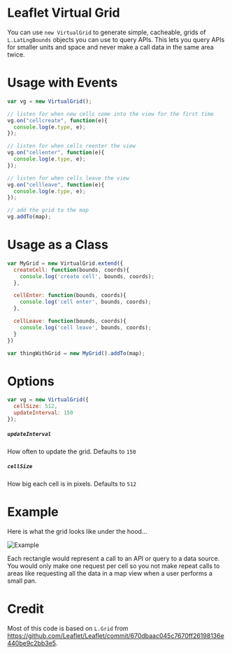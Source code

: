 
# Leaflet Virtual Grid

You can use `new VirtualGrid` to generate simple, cacheable, grids of `L.LatLngBounds` objects you can use to query APIs. This lets you query APIs for smaller units and space and never make a call data in the same area twice.

# Usage with Events

```js
var vg = new VirtualGrid();

// listen for when new cells come into the view for the first time
vg.on("cellcreate", function(e){
  console.log(e.type, e);
});

// listen for when cells reenter the view
vg.on("cellenter", function(e){
  console.log(e.type, e);
});

// listen for when cells leave the view
vg.on("cellleave", function(e){
  console.log(e.type, e);
});

// add the grid to the map
vg.addTo(map);
```

# Usage as a Class

```js
var MyGrid = new VirtualGrid.extend({
  createCell: function(bounds, coords){
    console.log('create cell', bounds, coords);
  },

  cellEnter: function(bounds, coords){
    console.log('cell enter', bounds, coords);
  },

  cellLeave: function(bounds, coords){
    console.log('cell leave', bounds, coords);
  }
})

var thingWithGrid = new MyGrid().addTo(map);
```

# Options

```js
var vg = new VirtualGrid({
  cellSize: 512,
  updateInterval: 150
});
```

##### `updateInterval`

How often to update the grid. Defaults to `150`

##### `cellSize`

How big each cell is in pixels. Defaults to `512`

# Example

Here is what the grid looks like under the hood...

![Example](https://raw.github.com/patrickarlt/leaflet-virtual-grid/master/example.jpg)

Each rectangle would represent a call to an API or query to a data source. You would only make one request per cell so you not make repeat calls to areas like requesting all the data in a map view when a user performs a small pan.

# Credit

Most of this code is based on `L.Grid` from https://github.com/Leaflet/Leaflet/commit/670dbaac045c7670ff26198136e440be9c2bb3e5.